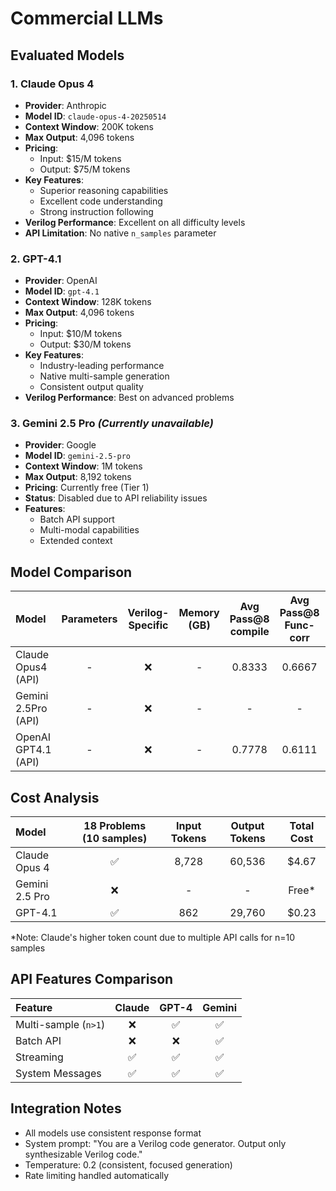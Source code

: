 # Commercial LLMs

## Evaluated Models

### 1. Claude Opus 4

- **Provider**: Anthropic
- **Model ID**: `claude-opus-4-20250514`
- **Context Window**: 200K tokens
- **Max Output**: 4,096 tokens
- **Pricing**:
  - Input: $15/M tokens
  - Output: $75/M tokens
- **Key Features**:
  - Superior reasoning capabilities
  - Excellent code understanding
  - Strong instruction following
- **Verilog Performance**: Excellent on all difficulty levels
- **API Limitation**: No native `n_samples` parameter

### 2. GPT-4.1

- **Provider**: OpenAI
- **Model ID**: `gpt-4.1`
- **Context Window**: 128K tokens
- **Max Output**: 4,096 tokens
- **Pricing**:
  - Input: $10/M tokens
  - Output: $30/M tokens
- **Key Features**:
  - Industry-leading performance
  - Native multi-sample generation
  - Consistent output quality
- **Verilog Performance**: Best on advanced problems

### 3. Gemini 2.5 Pro _(Currently unavailable)_

- **Provider**: Google
- **Model ID**: `gemini-2.5-pro`
- **Context Window**: 1M tokens
- **Max Output**: 8,192 tokens
- **Pricing**: Currently free (Tier 1)
- **Status**: Disabled due to API reliability issues
- **Features**:
  - Batch API support
  - Multi-modal capabilities
  - Extended context

## Model Comparison

| Model               | Parameters | Verilog-Specific | Memory (GB) | Avg Pass@8 compile | Avg Pass@8 Func-corr | Avg Pass@8 synth |
| :------------------ | :--------: | :--------------: | :---------: | :----------------: | :------------------: | :--------------: |
| Claude Opus4 (API)  |     -      |        ❌        |      -      |       0.8333       |        0.6667        |      0.8333      |
| Gemini 2.5Pro (API) |     -      |        ❌        |      -      |         -          |          -           |        -         |
| OpenAI GPT4.1 (API) |     -      |        ❌        |      -      |       0.7778       |        0.6111        |      0.7778      |

## Cost Analysis

| Model          | 18 Problems (10 samples) | Input Tokens | Output Tokens | Total Cost |
| :------------- | :----------------------: | :----------: | :-----------: | :--------: |
| Claude Opus 4  |            ✅            |    8,728     |    60,536     |   $4.67    |
| Gemini 2.5 Pro |            ❌            |      -       |       -       |   Free\*   |
| GPT-4.1        |            ✅            |     862      |    29,760     |   $0.23    |

\*Note: Claude's higher token count due to multiple API calls for n=10 samples

## API Features Comparison

| Feature              | Claude | GPT-4 | Gemini |
| :------------------- | :----: | :---: | :----: |
| Multi-sample (`n>1`) |   ❌   |  ✅   |   ✅   |
| Batch API            |   ❌   |  ❌   |   ✅   |
| Streaming            |   ✅   |  ✅   |   ✅   |
| System Messages      |   ✅   |  ✅   |   ✅   |

## Integration Notes

- All models use consistent response format
- System prompt: "You are a Verilog code generator. Output only synthesizable Verilog code."
- Temperature: 0.2 (consistent, focused generation)
- Rate limiting handled automatically

